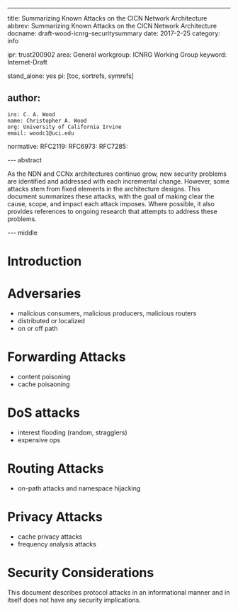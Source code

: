 ---
title: Summarizing Known Attacks on the CICN Network Architecture
abbrev: Summarizing Known Attacks on the CICN Network Architecture
docname: draft-wood-icnrg-securitysummary
date: 2017-2-25
category: info

ipr: trust200902
area: General
workgroup: ICNRG Working Group
keyword: Internet-Draft

stand_alone: yes
pi: [toc, sortrefs, symrefs]

author:
-
    ins: C. A. Wood
    name: Christopher A. Wood
    org: University of California Irvine
    email: woodc1@uci.edu

normative:
    RFC2119:
    RFC6973:
    RFC7285:

--- abstract

As the NDN and CCNx architectures continue grow, new security problems are identified
and addressed with each incremental change. However, some attacks stem from fixed elements
in the architecture designs. This document summarizes these attacks, with the goal of making
clear the cause, scope, and impact each attack imposes. Where possible, it also provides
references to ongoing research that attempts to address these problems.

--- middle

# Introduction

# Adversaries 

- malicious consumers, malicious producers, malicious routers
- distributed or localized
- on or off path

# Forwarding Attacks

- content poisoning 
- cache poisaoning

# DoS attacks
- interest flooding (random, stragglers)
- expensive ops

# Routing Attacks

- on-path attacks and namespace hijacking

# Privacy Attacks

- cache privacy attacks 
- frequency analysis attacks

# Security Considerations

This document describes protocol attacks in an informational manner
and in itself does not have any security implications.

